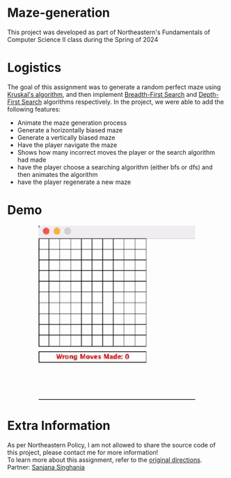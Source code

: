 # Maze-generation
This project was developed as part of Northeastern's Fundamentals of Computer Science II class during the Spring of 2024

# Logistics
The goal of this assignment was to generate a random perfect maze using [Kruskal's algorithm](https://en.wikipedia.org/wiki/Kruskal%27s_algorithm), and then implement [Breadth-First Search](https://en.wikipedia.org/wiki/Breadth-first_search) and [Depth-First Search](https://en.wikipedia.org/wiki/Depth-first_search) algorithms respectively. In the project, we were able to add the following features: 
* Animate the maze generation process
* Generate a horizontally biased maze
* Generate a vertically biased maze
* Have the player navigate the maze
* Shows how many incorrect moves the player or the search algorithm had made
* have the player choose a searching algorithm (either bfs or dfs) and then animates the algorithm
* have the player regenerate a new maze

# Demo
<p align="center">
  <img src="https://github.com/vivianzo/maze-generation/blob/main/maze-demo.gif" alt="Shannon demo WS4" height="400"/>
</p>

# Extra Information
As per Northeastern Policy, I am not allowed to share the source code of this project, please contact me for more information!  
To learn more about this assignment, refer to the [original directions](https://github.com/vivianzo/maze-generation/blob/main/maze-instructions.pdf).  
Partner: [Sanjana Singhania](https://github.com/sanjana-singhania)

